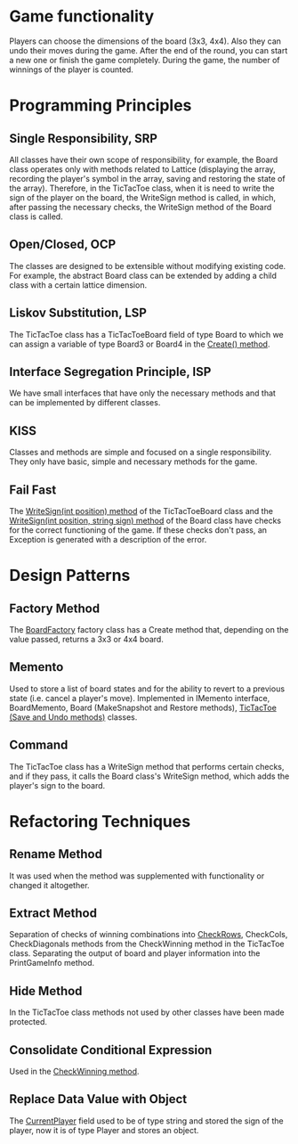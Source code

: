 # Game functionality
Players can choose the dimensions of the board (3x3, 4x4).
Also they can undo their moves during the game. After the end of the round, you can start a new one or finish the game completely. During the game, the number of winnings of the player is counted.
# Programming Principles

## Single Responsibility, SRP
All classes have their own scope of responsibility, for example, the Board class operates only with methods related to Lattice (displaying the array, recording the player's symbol in the array, saving and restoring the state of the array). Therefore, in the TicTacToe class, when it is need to write the sign of the player on the board, the WriteSign method is called, in which, after passing the necessary checks, the WriteSign method of the Board class is called.
## Open/Closed, OCP
The classes are designed to be extensible without modifying existing code. For example, the abstract Board class can be extended by adding a child class with a certain lattice dimension.
## Liskov Substitution, LSP
The TicTacToe class has a TicTacToeBoard field of type Board to which we can assign a variable of type Board3 or Board4 in the [Create() method](./TicTacToeClassLibrary/TicTacToe.cs#L48-L55).
## Interface Segregation Principle, ISP
We have small interfaces that have only the necessary methods and that can be implemented by different classes.
## KISS
Classes and methods are simple and focused on a single responsibility. They only have basic, simple and necessary methods for the game.
## Fail Fast
The [WriteSign(int position) method](./TicTacToeClassLibrary/TicTacToe.cs#L33-L46) of the TicTacToeBoard class and the [WriteSign(int position, string sign) method](./TicTacToeClassLibrary/Board.cs#L39-L51) of the Board class have checks for the correct functioning of the game. If these checks don't pass, an Exception is generated with a description of the error.

# Design Patterns

## Factory Method
The [BoardFactory](./TicTacToeClassLibrary/BoardFactory.cs) factory class has a Create method that, depending on the value passed, returns a 3x3 or 4x4 board.
## Memento
Used to store a list of board states and for the ability to revert to a previous state (i.e. cancel a player's move). Implemented in IMemento interface, BoardMemento, Board (MakeSnapshot and Restore methods), [TicTacToe (Save and Undo methods)](./TicTacToeClassLibrary/TicTacToe.cs#L98-L114) classes.
## Command
The TicTacToe class has a WriteSign method that performs certain checks, and if they pass, it calls the Board class's WriteSign method, which adds the player's sign to the board.

# Refactoring Techniques

## Rename Method 
It was used when the method was supplemented with functionality or changed it altogether.
## Extract Method
Separation of checks of winning combinations into [CheckRows](https://github.com/SofiiaKozlyk/TicTacToe/commit/0f6f01d57b331fe53407316434ad3532cb9e011b), CheckCols, CheckDiagonals methods from the CheckWinning method in the TicTacToe class. Separating the output of board and player information into the PrintGameInfo method.
## Hide Method
In the TicTacToe class methods not used by other classes have been made protected.
## Consolidate Conditional Expression
Used in the [CheckWinning method](./TicTacToeClassLibrary/TicTacToe.cs#L157-L160).
## Replace Data Value with Object
The [CurrentPlayer](https://github.com/SofiiaKozlyk/TicTacToe/commit/ecaff0978d1b8531efd10b689c88b082d857b7e6#diff-45e7f450b361f69ac8f625ec936929e2c84cdbfc4aa2c2abe1bd95386efaabf6) field used to be of type string and stored the sign of the player, now it is of type Player and stores an object.